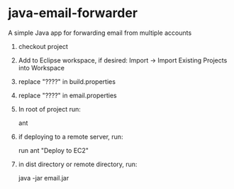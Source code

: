java-email-forwarder
====================

A simple Java app for forwarding email from multiple accounts

1. checkout project

2. Add to Eclipse workspace, if desired: Import -> Import Existing Projects into Workspace

3. replace "????" in build.properties

4. replace "????" in email.properties

5. In root of project run:

	ant
	
6. if deploying to a remote server, run:

	run ant "Deploy to EC2"
	
7. in dist directory or remote directory, run:

	java -jar email.jar